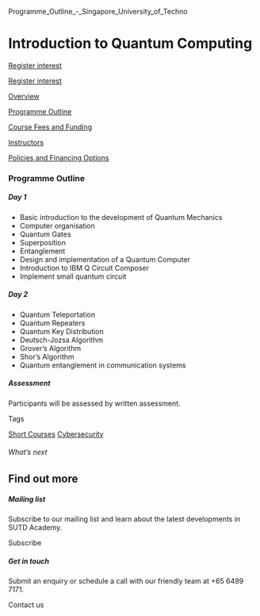 Programme_Outline_-_Singapore_University_of_Techno



Introduction to Quantum Computing
=================================

[Register interest](/admissions/academy/short-courses/short-courses-register-your-interest/?coursename=introduction-to-quantum-computing)

[Register interest](/admissions/academy/short-courses/short-courses-register-your-interest/?coursename=introduction-to-quantum-computing)

[Overview](/course/introduction-to-quantum-computing/#tabs)

[Programme Outline](/course/introduction-to-quantum-computing/programme-outline/#tabs)

[Course Fees and Funding](/course/introduction-to-quantum-computing/course-fees-and-funding/#tabs)

[Instructors](/course/introduction-to-quantum-computing/instructors/#tabs)

[Policies and Financing Options](/course/introduction-to-quantum-computing/policies-and-financing-options/#tabs)

### Programme Outline



##### Day 1

* Basic introduction to the development of Quantum Mechanics
* Computer organisation
* Quantum Gates
* Superposition
* Entanglement
* Design and implementation of a Quantum Computer
* Introduction to IBM Q Circuit Composer
* Implement small quantum circuit

##### Day 2

* Quantum Teleportation
* Quantum Repeaters
* Quantum Key Distribution
* Deutsch-Jozsa Algorithm
* Grover’s Algorithm
* Shor’s Algorithm
* Quantum entanglement in communication systems

##### Assessment

Participants will be assessed by written assessment.

Tags

[Short Courses](/admissions/academy/courses-and-modules/?academy-type-course=780)
[Cybersecurity](/admissions/academy/courses-and-modules/?discipline=787)

###### What’s next

Find out more
-------------

##### Mailing list

Subscribe to our mailing list and learn about the latest developments in SUTD Academy.

Subscribe

##### Get in touch

Submit an enquiry or schedule a call with our friendly team at +65 6499 7171.

Contact us


